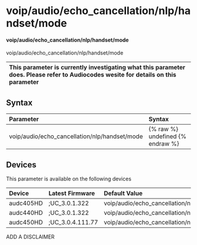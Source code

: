 ﻿---
description: voip/audio/echo_cancellation/nlp/handset/mode
search: false
---

# voip/audio/echo_cancellation/nlp/handset/mode

#### voip/audio/echo_cancellation/nlp/handset/mode

voip/audio/echo_cancellation/nlp/handset/mode


| This parameter is currently investigating what this parameter does. Please refer to Audiocodes wesite for details on this parameter | 
| :--- |

## Syntax
| Parameter | Syntax |
| :--- | :--- |
|voip/audio/echo_cancellation/nlp/handset/mode | {% raw %} undefined {% endraw %}|

## Devices
This parameter is available on the following devices

| Device | Latest Firmware | Default Value |
|:---|:---|:---|
| audc405HD | ;UC_3.0.1.322 | voip/audio/echo_cancellation/nlp/handset/mode=ECHO_CANCELER_NON_LINEAR_PROCESSOR_MODE__LOW_SENSITIVITY 
| audc440HD | ;UC_3.0.1.322 | voip/audio/echo_cancellation/nlp/handset/mode=ECHO_CANCELER_NON_LINEAR_PROCESSOR_MODE__LOW_SENSITIVITY 
| audc450HD | ;UC_3.0.4.111.77 | voip/audio/echo_cancellation/nlp/handset/mode=ECHO_CANCELER_NON_LINEAR_PROCESSOR_MODE__LOW_SENSITIVITY 

ADD A DISCLAIMER
